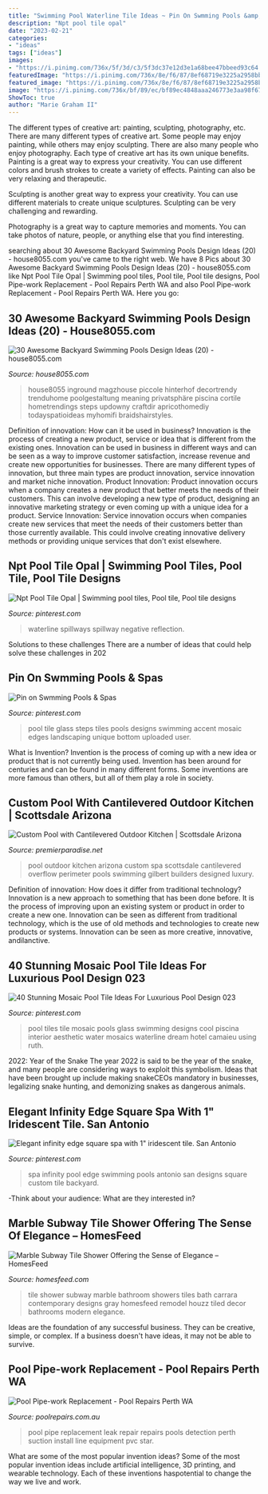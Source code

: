 ```yaml
---
title: "Swimming Pool Waterline Tile Ideas ~ Pin On Swmming Pools &amp; Spas"
description: "Npt pool tile opal"
date: "2023-02-21"
categories:
- "ideas"
tags: ["ideas"]
images:
- "https://i.pinimg.com/736x/5f/3d/c3/5f3dc37e12d3e1a68bee47bbeed93c64.jpg"
featuredImage: "https://i.pinimg.com/736x/8e/f6/87/8ef68719e3225a2958bbe16832a6e168.jpg"
featured_image: "https://i.pinimg.com/736x/8e/f6/87/8ef68719e3225a2958bbe16832a6e168.jpg"
image: "https://i.pinimg.com/736x/bf/89/ec/bf89ec4848aaa246773e3aa98f674a80.jpg"
ShowToc: true
author: "Marie Graham II"
---
```



The different types of creative art: painting, sculpting, photography, etc.
There are many different types of creative art. Some people may enjoy painting, while others may enjoy sculpting. There are also many people who enjoy photography. Each type of creative art has its own unique benefits.
Painting is a great way to express your creativity. You can use different colors and brush strokes to create a variety of effects. Painting can also be very relaxing and therapeutic.

Sculpting is another great way to express your creativity. You can use different materials to create unique sculptures. Sculpting can be very challenging and rewarding.

Photography is a great way to capture memories and moments. You can take photos of nature, people, or anything else that you find interesting.

	

		
searching about 30 Awesome Backyard Swimming Pools Design Ideas (20) - house8055.com you've came to the right web. We have 8 Pics about 30 Awesome Backyard Swimming Pools Design Ideas (20) - house8055.com like Npt Pool Tile Opal | Swimming pool tiles, Pool tile, Pool tile designs, Pool Pipe-work Replacement - Pool Repairs Perth WA and also Pool Pipe-work Replacement - Pool Repairs Perth WA. Here you go:
		
    
## 30 Awesome Backyard Swimming Pools Design Ideas (20) - House8055.com

<img loading=lazy src="https://i1.wp.com/house8055.com/wp-content/uploads/2020/01/30-Awesome-Backyard-Swimming-Pools-Design-Ideas-20.jpg?fit=1200%2C1677&amp;ssl=1" onerror="this.onerror=null;this.src='https://tse2.mm.bing.net/th?id=OIP.rP3JeETDSC_adF6K06zrfQHaKW&amp;pid=15.1';" alt="30 Awesome Backyard Swimming Pools Design Ideas (20) - house8055.com">

_Source: house8055.com_

>house8055 inground magzhouse piccole hinterhof decortrendy trenduhome poolgestaltung meaning privatsphäre piscina cortile hometrendings steps updowny craftdir apricothomediy todayspatioideas myhomifi braidshairstyles. 

	

Definition of innovation: How can it be used in business?
Innovation is the process of creating a new product, service or idea that is different from the existing ones. Innovation can be used in business in different ways and can be seen as a way to improve customer satisfaction, increase revenue and create new opportunities for businesses. There are many different types of innovation, but three main types are product innovation, service innovation and market niche innovation. Product Innovation: Product innovation occurs when a company creates a new product that better meets the needs of their customers. This can involve developing a new type of product, designing an innovative marketing strategy or even coming up with a unique idea for a product. Service Innovation: Service innovation occurs when companies create new services that meet the needs of their customers better than those currently available. This could involve creating innovative delivery methods or providing unique services that don't exist elsewhere.

    
## Npt Pool Tile Opal | Swimming Pool Tiles, Pool Tile, Pool Tile Designs

<img loading=lazy src="https://i.pinimg.com/736x/bf/89/ec/bf89ec4848aaa246773e3aa98f674a80.jpg" onerror="this.onerror=null;this.src='https://tse1.mm.bing.net/th?id=OIP.32RXgwrdvfsOzBQ_ZVe6AQHaE8&amp;pid=15.1';" alt="Npt Pool Tile Opal | Swimming pool tiles, Pool tile, Pool tile designs">

_Source: pinterest.com_

>waterline spillways spillway negative reflection. 

	

Solutions to these challenges
There are a number of ideas that could help solve these challenges in 202
    
## Pin On Swmming Pools &amp; Spas

<img loading=lazy src="https://i.pinimg.com/736x/c9/db/5f/c9db5f3fd47151711105e25459c43b49--landscaping-design-patio-design.jpg" onerror="this.onerror=null;this.src='https://tse3.mm.bing.net/th?id=OIP.f8JmPcmlYTZ5DPoXW40IIAAAAA&amp;pid=15.1';" alt="Pin on Swmming Pools &amp; Spas">

_Source: pinterest.com_

>pool tile glass steps tiles pools designs swimming accent mosaic edges landscaping unique bottom uploaded user. 

	

What is Invention?
Invention is the process of coming up with a new idea or product that is not currently being used. Invention has been around for centuries and can be found in many different forms. Some inventions are more famous than others, but all of them play a role in society.

    
## Custom Pool With Cantilevered Outdoor Kitchen | Scottsdale Arizona

<img loading=lazy src="https://premierparadise.net/wp-content/uploads/custom-pool-perimeter-overflow-spa-with-cantilevered-outdoor-kitchen-scottsdale-arizona-2-1000x667.jpg" onerror="this.onerror=null;this.src='https://tse4.mm.bing.net/th?id=OIP.EU22qgNQqGhgznht6oQ_5QHaE8&amp;pid=15.1';" alt="Custom Pool with Cantilevered Outdoor Kitchen | Scottsdale Arizona">

_Source: premierparadise.net_

>pool outdoor kitchen arizona custom spa scottsdale cantilevered overflow perimeter pools swimming gilbert builders designed luxury. 

	

Definition of innovation: How does it differ from traditional technology?
Innovation is a new approach to something that has been done before. It is the process of improving upon an existing system or product in order to create a new one. Innovation can be seen as different from traditional technology, which is the use of old methods and technologies to create new products or systems. Innovation can be seen as more creative, innovative, andilanctive.

    
## 40 Stunning Mosaic Pool Tile Ideas For Luxurious Pool Design 023

<img loading=lazy src="https://i.pinimg.com/736x/8e/f6/87/8ef68719e3225a2958bbe16832a6e168.jpg" onerror="this.onerror=null;this.src='https://tse1.mm.bing.net/th?id=OIP.ejAKNKcoOAU7PVw-d9NEzAHaLK&amp;pid=15.1';" alt="40 Stunning Mosaic Pool Tile Ideas For Luxurious Pool Design 023">

_Source: pinterest.com_

>pool tiles tile mosaic pools glass swimming designs cool piscina interior aesthetic water mosaics waterline dream hotel camaieu using ruth. 

	

2022: Year of the Snake
The year 2022 is said to be the year of the snake, and many people are considering ways to exploit this symbolism. Ideas that have been brought up include making snakeCEOs mandatory in businesses, legalizing snake hunting, and demonizing snakes as dangerous animals.

    
## Elegant Infinity Edge Square Spa With 1&quot; Iridescent Tile. San Antonio

<img loading=lazy src="https://i.pinimg.com/736x/5f/3d/c3/5f3dc37e12d3e1a68bee47bbeed93c64.jpg" onerror="this.onerror=null;this.src='https://tse3.mm.bing.net/th?id=OIP.kBZFn-Lc3Q7p1Qr6rzJcQAHaLH&amp;pid=15.1';" alt="Elegant infinity edge square spa with 1&quot; iridescent tile. San Antonio">

_Source: pinterest.com_

>spa infinity pool edge swimming pools antonio san designs square custom tile backyard. 

	

-Think about your audience: What are they interested in?

    
## Marble Subway Tile Shower Offering The Sense Of Elegance – HomesFeed

<img loading=lazy src="https://homesfeed.com/wp-content/uploads/2015/09/marble-subway-tile-shower-for-modern-bathroom-ideas-with-glass-divider-and-modern-shower-faucets.jpg" onerror="this.onerror=null;this.src='https://tse1.mm.bing.net/th?id=OIP.QX4qeRa3GdWvie5W4KvFMgHaLH&amp;pid=15.1';" alt="Marble Subway Tile Shower Offering the Sense of Elegance – HomesFeed">

_Source: homesfeed.com_

>tile shower subway marble bathroom showers tiles bath carrara contemporary designs gray homesfeed remodel houzz tiled decor bathrooms modern elegance. 

	

Ideas are the foundation of any successful business. They can be creative, simple, or complex. If a business doesn't have ideas, it may not be able to survive.

    
## Pool Pipe-work Replacement - Pool Repairs Perth WA

<img loading=lazy src="https://www.poolrepairs.com.au/wp-content/uploads/New-suction-line-install-2-768x1024.jpg" onerror="this.onerror=null;this.src='https://tse3.mm.bing.net/th?id=OIP.Sa2Pq1kEtqLLKh-sxlz0ZgHaJ4&amp;pid=15.1';" alt="Pool Pipe-work Replacement - Pool Repairs Perth WA">

_Source: poolrepairs.com.au_

>pool pipe replacement leak repair repairs pools detection perth suction install line equipment pvc star. 

	

What are some of the most popular invention ideas?
Some of the most popular invention ideas include artificial intelligence, 3D printing, and wearable technology. Each of these inventions haspotential to change the way we live and work.

